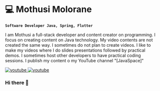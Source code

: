 
# 💻 Mothusi Molorane

**`Software Developer Java, Spring, Flutter`**

I am Mothusi a full-stack developer and content creator on programming. I focus on creating content on Java technology. My video contents are not created the same way. I sometimes do not plan to create videos. I like to make my videos where I do slides presentations followed by practical demos. I sometimes host other developers to have practical coding sessions. I publish my content o my YouTube channel "[JavaSpace]" 


<p align="left">

  <a href="https://www.youtube.com/channel/UC5BkBVEep9_jc54l9W_SW0g">
    <img alt="youtube" src="" title="Subscribe to my YouTube channel" src="https:/custom-icon-badges.demolab.com/youtube/channel/subscribers" />
  </a>
  
  <a href="https://www.youtube.com/channel/UC5BkBVEep9_jc54l9W_SW0g">
    <img alt="youtube" src="" title="Subscribe to my YouTube channel" src="https://custom-icon-badges.demolab.com/?logo=java-space-youtube" />
  </a>
</p>

### Hi there 👋

<!--
**molorane/molorane** is a ✨ _special_ ✨ repository because its `README.md` (this file) appears on your GitHub profile.

Here are some ideas to get you started:

- 🔭 I’m currently working on ...
- 🌱 I’m currently learning ...
- 👯 I’m looking to collaborate on ...
- 🤔 I’m looking for help with ...
- 💬 Ask me about ...
- 📫 How to reach me: ...
- 😄 Pronouns: ...
- ⚡ Fun fact: ...
-->
